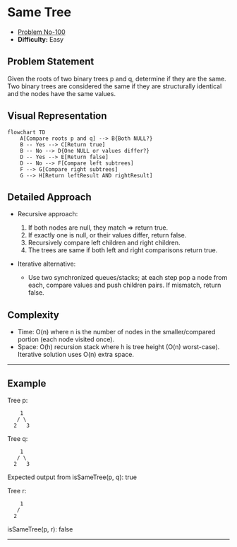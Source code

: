 # Same Tree

-  [Problem No-100](https://leetcode.com/problems/same-tree/)
- **Difficulty:** Easy

## Problem Statement

Given the roots of two binary trees p and q, determine if they are the same. Two binary trees are considered the same if they are structurally identical and the nodes have the same values.

## Visual Representation

```mermaid
flowchart TD
    A[Compare roots p and q] --> B{Both NULL?}
    B -- Yes --> C[Return true]
    B -- No --> D{One NULL or values differ?}
    D -- Yes --> E[Return false]
    D -- No --> F[Compare left subtrees]
    F --> G[Compare right subtrees]
    G --> H[Return leftResult AND rightResult]
```

## Detailed Approach

- Recursive approach:
  1. If both nodes are null, they match => return true.
  2. If exactly one is null, or their values differ, return false.
  3. Recursively compare left children and right children.
  4. The trees are same if both left and right comparisons return true.

- Iterative alternative:
  - Use two synchronized queues/stacks; at each step pop a node from each, compare values and push children pairs. If mismatch, return false.

## Complexity

- Time: O(n) where n is the number of nodes in the smaller/compared portion (each node visited once).
- Space: O(h) recursion stack where h is tree height (O(n) worst-case). Iterative solution uses O(n) extra space.

---

## Example

Tree p:
```
    1
   / \
  2   3
```
Tree q:
```
    1
   / \
  2   3
```
Expected output from isSameTree(p, q): true

Tree r:
```
    1
   /
  2
```
isSameTree(p, r): false

---
